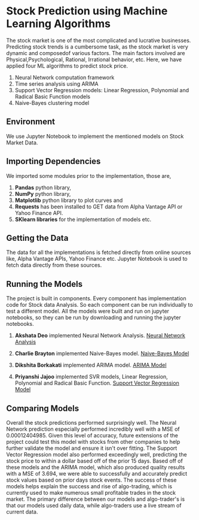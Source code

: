 # Stock Prediction using Machine Learning Algorithms
The stock market is one of the most complicated and lucrative businesses. Predicting  stock  trends  is  a  cumbersome task,  as  the  stock  market  is  very  dynamic  and  composedof  various  factors.  The  main  factors  involved  are  Physical,Psychological, Rational, Irrational behavior, etc. Here, we have applied four ML algorithms to predict stock price. 
1. Neural Network computation framework
2. Time series analysis using ARIMA
3. Support Vector Regression models: Linear Regression, Polynomial and Radical Basic Function models
4. Naive-Bayes clustering model
## Environment
We use Jupyter Notebook to implement the mentioned models on Stock Market Data. 

## Importing Dependencies
We imported some modules prior to the implementation, those are,
1. **Pandas** python library,
2. **NumPy** python library,
3. **Matplotlib** python library to plot curves and
4. **Requests** has been installed to GET data from Alpha Vantage API or Yahoo Finance API.
5. **SKlearn libraries** for the implementation of models etc.

## Getting the Data
The data for all the implementations is fetched directly from online sources like, Alpha Vantage APIs, Yahoo Finance etc. Jupyter Notebook is used to fetch data directly from these sources. 

## Running the Models
The project is built in components. Every component has implementation code for Stock data Analysis. So each component can be run individually to test a different model. All the models were built and run on jupyter notebooks, so they can be run by downloading and running the jupyter notebooks.
1. **Akshata Deo** implemented Neural Network Analysis. [Neural Network Analysis](https://github.com/priyanshi9692/stock-market-prediction/blob/master/NeuralNet_using_TF.ipynb)

2. **Charlie Brayton** implemented Naive-Bayes model. [Naive-Bayes Model](https://github.com/priyanshi9692/stock-market-prediction/blob/master/Naive_Bayes_Stock_Prediction.ipynb)

3. **Dikshita Borkakati** implemented ARIMA model. [ARIMA Model](https://github.com/priyanshi9692/stock-market-prediction/blob/master/Stock_Prediction_ARIMA_final.ipynb)

4. **Priyanshi Jajoo** implemented SVR models, Linear Regression, Polynomial and Radical Basic Function. [Support Vector Regression Model](https://github.com/priyanshi9692/stock-market-prediction/blob/master/Stock-Price-Prediction-Using-Support-Vector-Regression-Method/Stock-Price-Prediction-Using-Support-Vector-Regression-Method.ipynb)

## Comparing Models
Overall the stock predictions performed surprisingly well. The Neural Network prediction especially performed incredibly well with a MSE of 0.00012404985. Given this level of accuracy, future extensions of the project could test this model with stocks from other companies to help further validate the model and ensure it isn't over fitting.
The Support Vector Regression model also performed exceedingly well, predicting the stock price to within a dollar based off of the prior 15 days.
Based off of these models and the ARIMA model, which also produced quality results with a MSE of 3.694, we were able to successfully and accurately predict stock values based on prior days stock events. 
The success of these models helps explain the success and rise of algo-trading, which is currently used to make numerous small profitable trades in the stock market. The primary difference between our models and algo-trader's is that our models used daily data, while algo-traders use a live stream of current data.
